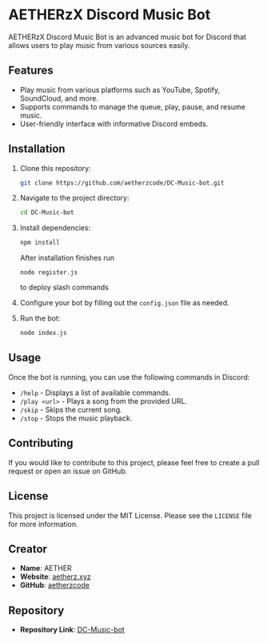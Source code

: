 # AETHERzX Discord Music Bot

AETHERzX Discord Music Bot is an advanced music bot for Discord that allows users to play music from various sources easily.

## Features

- Play music from various platforms such as YouTube, Spotify, SoundCloud, and more.
- Supports commands to manage the queue, play, pause, and resume music.
- User-friendly interface with informative Discord embeds.

## Installation

1. Clone this repository:
   ```bash
   git clone https://github.com/aetherzcode/DC-Music-bot.git
   ```

2. Navigate to the project directory:
   ```bash
   cd DC-Music-bot
   ```

3. Install dependencies:
   ```bash
   npm install
   ```
   After installation finishes run
   ``` 
   node register.js
   ```
   to deploy slash commands

4. Configure your bot by filling out the `config.json` file as needed.

5. Run the bot:
   ```bash
   node index.js
   ```

## Usage

Once the bot is running, you can use the following commands in Discord:

- `/help` - Displays a list of available commands.
- `/play <url>` - Plays a song from the provided URL.
- `/skip` - Skips the current song.
- `/stop` - Stops the music playback.

## Contributing

If you would like to contribute to this project, please feel free to create a pull request or open an issue on GitHub.

## License

This project is licensed under the MIT License. Please see the `LICENSE` file for more information.

## Creator

- **Name**: AETHER
- **Website**: [aetherz.xyz](https://aetherz.xyz)
- **GitHub**: [aetherzcode](https://github.com/aetherzcode)

## Repository

- **Repository Link**: [DC-Music-bot](https://github.com/aetherzcode/DC-Music-bot)
